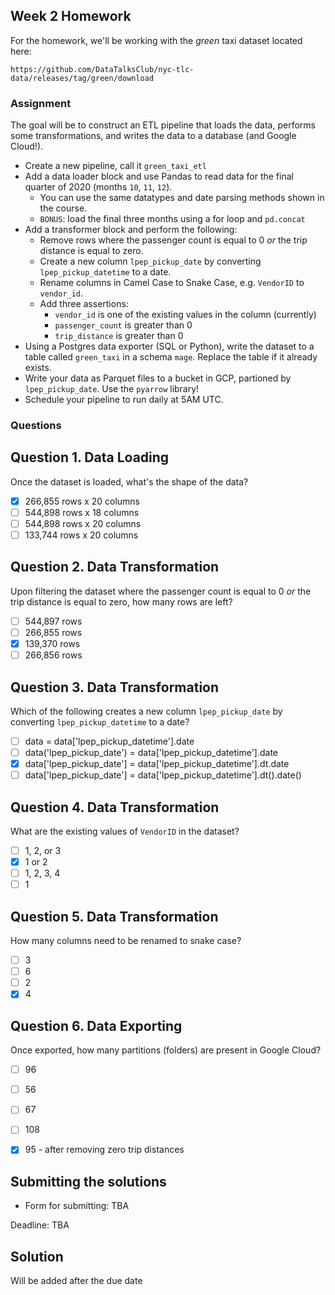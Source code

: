 ## Week 2 Homework

For the homework, we'll be working with the _green_ taxi dataset located here:

`https://github.com/DataTalksClub/nyc-tlc-data/releases/tag/green/download`

### Assignment

The goal will be to construct an ETL pipeline that loads the data, performs some transformations, and writes the data to a database (and Google Cloud!).

- Create a new pipeline, call it `green_taxi_etl`
- Add a data loader block and use Pandas to read data for the final quarter of 2020 (months `10`, `11`, `12`).
  - You can use the same datatypes and date parsing methods shown in the course.
  - `BONUS`: load the final three months using a for loop and `pd.concat`
- Add a transformer block and perform the following:
  - Remove rows where the passenger count is equal to 0 _or_ the trip distance is equal to zero.
  - Create a new column `lpep_pickup_date` by converting `lpep_pickup_datetime` to a date.
  - Rename columns in Camel Case to Snake Case, e.g. `VendorID` to `vendor_id`.
  - Add three assertions:
    - `vendor_id` is one of the existing values in the column (currently)
    - `passenger_count` is greater than 0
    - `trip_distance` is greater than 0
- Using a Postgres data exporter (SQL or Python), write the dataset to a table called `green_taxi` in a schema `mage`. Replace the table if it already exists.
- Write your data as Parquet files to a bucket in GCP, partioned by `lpep_pickup_date`. Use the `pyarrow` library!
- Schedule your pipeline to run daily at 5AM UTC.

### Questions

## Question 1. Data Loading

Once the dataset is loaded, what's the shape of the data?

- [X] 266,855 rows x 20 columns
- [ ] 544,898 rows x 18 columns
- [ ] 544,898 rows x 20 columns
- [ ] 133,744 rows x 20 columns

## Question 2. Data Transformation

Upon filtering the dataset where the passenger count is equal to 0 _or_ the trip distance is equal to zero, how many rows are left?

- [ ] 544,897 rows
- [ ] 266,855 rows
- [X] 139,370 rows
- [ ] 266,856 rows

## Question 3. Data Transformation

Which of the following creates a new column `lpep_pickup_date` by converting `lpep_pickup_datetime` to a date?

- [ ] data = data['lpep_pickup_datetime'].date
- [ ] data('lpep_pickup_date') = data['lpep_pickup_datetime'].date
- [X] data['lpep_pickup_date'] = data['lpep_pickup_datetime'].dt.date
- [ ] data['lpep_pickup_date'] = data['lpep_pickup_datetime'].dt().date()

## Question 4. Data Transformation

What are the existing values of `VendorID` in the dataset?

- [ ] 1, 2, or 3
- [X] 1 or 2
- [ ] 1, 2, 3, 4
- [ ] 1

## Question 5. Data Transformation

How many columns need to be renamed to snake case?

- [ ] 3
- [ ] 6
- [ ] 2
- [X] 4

## Question 6. Data Exporting

Once exported, how many partitions (folders) are present in Google Cloud?

- [ ] 96
- [ ] 56
- [ ] 67
- [ ] 108

- [X] 95 - after removing zero trip distances

## Submitting the solutions

* Form for submitting: TBA 

Deadline: TBA

## Solution

Will be added after the due date
